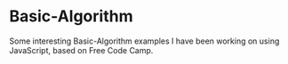 # Basic-Algorithm
Some interesting Basic-Algorithm examples I have been working on using JavaScript, based on Free Code Camp.
